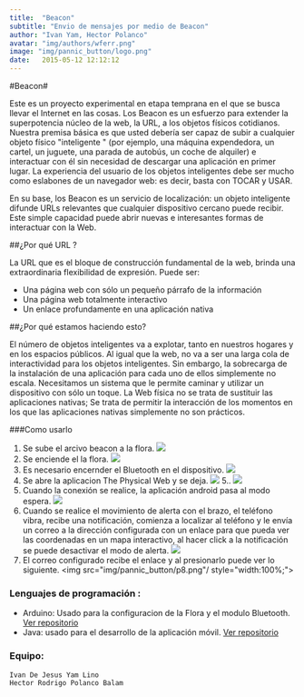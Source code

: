 ```yaml
---
title:  "Beacon"
subtitle: "Envio de mensajes por medio de Beacon"
author: "Ivan Yam, Hector Polanco"
avatar: "img/authors/wferr.png"
image: "img/pannic_button/logo.png"
date:   2015-05-12 12:12:12
---
```

#Beacon#

Este es un proyecto experimental en etapa temprana en el que se busca llevar el Internet en las cosas.
Los Beacon es un esfuerzo para extender la superpotencia núcleo de la web, la URL, a los objetos físicos cotidianos. Nuestra premisa básica es que usted debería ser capaz de subir a cualquier objeto físico "inteligente " (por ejemplo, una máquina expendedora, un cartel, un juguete, una parada de autobús, un coche de alquiler) e interactuar con él sin necesidad de descargar una aplicación en primer lugar. La experiencia del usuario de los objetos inteligentes debe ser mucho como eslabones de un navegador web: es decir, basta con TOCAR y USAR. 

En su base, los Beacon es un servicio de localización: un objeto inteligente difunde URLs relevantes que cualquier dispositivo cercano puede recibir. Este simple capacidad puede abrir nuevas e interesantes formas de interactuar con la Web.

##¿Por qué URL ?

La URL que es el bloque de construcción fundamental de la web, brinda una extraordinaria flexibilidad de expresión. Puede ser:

* Una página web con sólo un pequeño párrafo de la información
* Una página web totalmente interactivo
* Un enlace profundamente en una aplicación nativa

##¿Por qué estamos haciendo esto?

El número de objetos inteligentes va a explotar, tanto en nuestros hogares y en los espacios públicos. Al igual que la web, no va a ser una larga cola de interactividad para los objetos inteligentes. Sin embargo, la sobrecarga de la instalación de una aplicación para cada uno de ellos simplemente no escala. Necesitamos un sistema que le permite caminar y utilizar un dispositivo con sólo un toque. La Web física no se trata de sustituir las aplicaciones nativas; Se trata de permitir la interacción de los momentos en los que las aplicaciones nativas simplemente no son prácticos.

###Como usarlo
1. Se sube el arcivo beacon a la flora.
    <img class="image-center" src="img/pannic_button/p1.png"/>
2. Se enciende el la flora.
    <img class="image-center" src="img/pannic_button/p2.jpg"/>
3. Es necesario encernder el Bluetooth en el dispositivo.
    <img class="image-center" src="img/pannic_button/p3-1.png"  style="display:inline"/>
4. Se abre la aplicacion The Physical Web y se deja.
    <img class="image-center" src="img/pannic_button/p4.png"/>
5..
    <img class="image-center" src="img/pannic_button/p5.png"/>
6. Cuando la conexión se realice, la aplicación android pasa al modo espera.
    <img class="image-center" src="img/pannic_button/p6.png"/>
7. Cuando se realice el movimiento de alerta con el brazo, el teléfono vibra, recibe una notificación, comienza a localizar al teléfono y le envía un correo a la dirección configurada con un enlace para que pueda ver las coordenadas en un mapa interactivo, al hacer click a la notificación se puede desactivar el modo de alerta.
    <img class="image-center" src="img/pannic_button/p7.png"/>
8. El correo configurado recibe el enlace y al presionarlo puede ver lo siguiente.
    <img src="img/pannic_button/p8.png"/ style="width:100%;">

### Lenguajes de programación :
* Arduino: Usado para la configuracion de la Flora y el modulo Bluetooth. [Ver repositorio](https://github.com/IvanJYL/Beacons/tree/master/PhysicalWeb)
* Java: usado para el desarrollo de la aplicación móvil. [Ver repositorio](https://github.com/IvanJYL/Beacons/tree/master/PhysicalWeb)

### Equipo:
    Ivan De Jesus Yam Lino
    Hector Rodrigo Polanco Balam